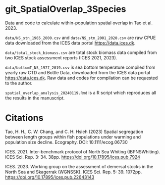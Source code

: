 # git_SpatialOverlap_3Species

Data and code to calculate within-population spatial overlap in Tao et al. 2023.

`data/NS_stn_1965_2000.csv` and `data/NS_stn_2001_2020.csv` are raw CPUE data downloaded from the ICES data portal <https://data.ices.dk>.

`data/total_stock_biomass.csv` are total stock biomass data compiled from two ICES stock assessment reports (ICES 2021, 2023).

`data/bottomT_NS_1977_2019.csv` is sea bottom temperature compiled from yearly raw CTD and Bottle Data, downloaded from the ICES data portal <https://data.ices.dk>. Raw data and codes for compilation can be requested to the author.

`spatial_overlap_analysis_20240119.Rmd` is a R script which reproduces all the results in the manuscript.

# Citations

Tao, H. H., C. W. Chang, and C. H. Hsieh (2023) Spatial segregation between length groups within fish populations under warming and population size decline. Ecography. DOI: 10.1111/ecog.06730

ICES. 2021. Inter-benchmark protocol of North Sea Whiting (IBPNSWhiting). ICES Sci. Rep. 3: 34. 38pp. <https://doi.org/10.17895/ices.pub.7924>

ICES. 2023. Working group on the assessment of demersal stocks in the North Sea and Skagerrak (WGNSSK). ICES Sci. Rep. 5: 39. 1072pp. <https://doi.org/10.17895/ices.pub.22643143>

